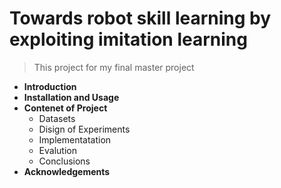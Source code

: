 # Towards robot skill learning by exploiting imitation learning
>  This project for my final master project


- **Introduction**
- **Installation and Usage**
- **Contenet of Project**
  - Datasets
  - Disign of Experiments
  - Implementatation
  - Evalution
  - Conclusions
- **Acknowledgements**


